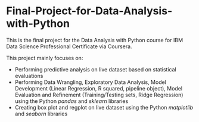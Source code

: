 # Final-Project-for-Data-Analysis-with-Python

This is the final project for the Data Analysis with Python course for IBM Data Science Professional Certificate via Coursera.

This project mainly focuses on:
* Performing predictive analysis on live dataset based on statistical evaluations
* Performing Data Wrangling, Exploratory Data Analysis, Model Development (Linear Regression, R squared, pipeline object), Model Evaluation and Refinement (Training/Testing sets, Ridge Regression) using the Python _pandas_ and _sklearn_ libraries
* Creating box plot and regplot on live dataset using the Python _matplotlib_ and _seaborn_ libraries
